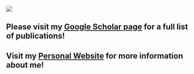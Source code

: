 
<!--
**EmaadKhwaja/EmaadKhwaja** is a ✨ _special_ ✨ repository because its `README.md` (this file) appears on your GitHub profile.

Here are some ideas to get you started:

- 🔭 I’m currently working on ...
- 🌱 I’m currently learning ...
- 👯 I’m looking to collaborate on ...
- 🤔 I’m looking for help with ...
- 💬 Ask me about ...
- 📫 How to reach me: ...
- 😄 Pronouns: ...
- ⚡ Fun fact: ...
-->

![](Github.gif)

## Please visit my [Google Scholar page](https://scholar.google.com/citations?user=YpzxekoAAAAJ&hl=en) for a full list of publications!
## Visit my [Personal Website](http://emaad.org) for more information about me!

